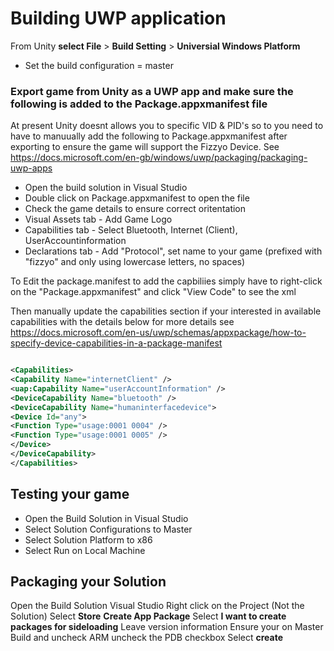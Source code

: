 # Building UWP application

From Unity **select File** > **Build Setting** > **Universial Windows Platform**
- Set the build configuration = master

### Export game from Unity as a UWP app and make sure the following is added to the Package.appxmanifest file

At present Unity doesnt allows you to specific VID & PID's so to you need to have to manuually add the following to Package.appxmanifest after exporting to ensure the game will support the Fizzyo Device. See <https://docs.microsoft.com/en-gb/windows/uwp/packaging/packaging-uwp-apps>

- Open the build solution in Visual Studio
- Double click on Package.appxmanifest to open the file
- Check the game details to ensure correct oritentation
- Visual Assets tab - Add Game Logo
- Capabilities tab - Select Bluetooth, Internet (Client), UserAccountinformation
- Declarations tab - Add "Protocol", set name to your game (prefixed with "fizzyo" and only using lowercase letters, no spaces)

To Edit the package.manifest to add the capbiliies simply have to right-click on the "Package.appxmanifest" and click "View Code" to see the xml

Then manually update the capabilities section if your interested in available capabilities with the details below for more details see <https://docs.microsoft.com/en-us/uwp/schemas/appxpackage/how-to-specify-device-capabilities-in-a-package-manifest>


``` XML

<Capabilities>
<Capability Name="internetClient" />
<uap:Capability Name="userAccountInformation" />
<DeviceCapability Name="bluetooth" />
<DeviceCapability Name="humaninterfacedevice">
<Device Id="any">
<Function Type="usage:0001 0004" />
<Function Type="usage:0001 0005" />
</Device>
</DeviceCapability>
</Capabilities>

```

## Testing your game

- Open the Build Solution in Visual Studio
- Select Solution Configurations to Master
- Select Solution Platform to x86
- Select Run on Local Machine


## Packaging your Solution

Open the Build Solution Visual Studio
Right click on the Project (Not the Solution)
Select **Store** **Create App Package**
Select **I want to create packages for sideloading**
Leave version information
Ensure your on Master Build and uncheck ARM
uncheck the PDB checkbox
Select **create**
